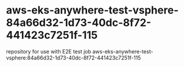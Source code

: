 # aws-eks-anywhere-test-vsphere-84a66d32-1d73-40dc-8f72-441423c7251f-115
repository for use with E2E test job aws-eks-anywhere-test-vsphere:84a66d32-1d73-40dc-8f72-441423c7251f-115
